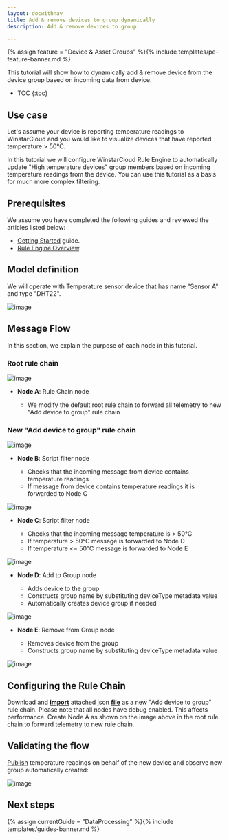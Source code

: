 ```yaml
---
layout: docwithnav
title: Add & remove devices to group dynamically
description: Add & remove devices to group

---
```


{% assign feature = "Device & Asset Groups" %}{% include templates/pe-feature-banner.md %}

This tutorial will show how to dynamically add & remove device from the device group based on incoming data from device. 

* TOC
{:toc}

## Use case

Let's assume your device is reporting temperature readings to WinstarCloud and you would like to visualize devices that have reported temperature > 50°C. 

In this tutorial we will configure WinstarCloud Rule Engine to automatically update "High temperature devices" group members based on incoming temperature readings from the device.
You can use this tutorial as a basis for much more complex filtering.

## Prerequisites 

We assume you have completed the following guides and reviewed the articles listed below:

  * [Getting Started](/docs/getting-started-guides/helloworld/) guide.
  * [Rule Engine Overview](/docs/user-guide/rule-engine-2-0/overview/).

## Model definition

We will operate with Temperature sensor device that has name "Sensor A" and type "DHT22".

![image](/images/user-guide/rule-engine-2-0/tutorials/groups/add-device.png)

## Message Flow

In this section, we explain the purpose of each node in this tutorial. 

### Root rule chain

![image](/images/user-guide/rule-engine-2-0/tutorials/groups/root-rule-chain.png)

  * **Node A**: Rule Chain node

    * We modify the default root rule chain to forward all telemetry to new "Add device to group" rule chain

### New "Add device to group" rule chain

![image](/images/user-guide/rule-engine-2-0/tutorials/groups/rule-chain.png)

  * **Node B**: Script filter node

    * Checks that the incoming message from device contains temperature readings
    * If message from device contains temperature readings it is forwarded to Node C

![image](/images/user-guide/rule-engine-2-0/tutorials/groups/has-temperature-node.png)

  * **Node C**: Script filter node

    * Checks that the incoming message temperature is > 50°C
    * If temperature > 50°C message is forwarded to Node D
    * If temperature <= 50°C message is forwarded to Node E

![image](/images/user-guide/rule-engine-2-0/tutorials/groups/high-temperature-node.png)

  * **Node D**: Add to Group node

    * Adds device to the group
    * Constructs group name by substituting deviceType metadata value
    * Automatically creates device group if needed

![image](/images/user-guide/rule-engine-2-0/tutorials/groups/add-group-node.png)

  * **Node E**: Remove from Group node

    * Removes device from the group
    * Constructs group name by substituting deviceType metadata value

![image](/images/user-guide/rule-engine-2-0/tutorials/groups/remove-group-node.png)


## Configuring the Rule Chain

Download and [**import**](/docs/user-guide/ui/rule-chains/#rule-chains-importexport) attached json [**file**](/docs/user-guide/rule-engine-2-0/pe/tutorials/add_device_to_group.json) as a new "Add device to group" rule chain. 
Please note that all nodes have debug enabled. This affects performance. Create Node A as shown on the image above in the root rule chain to forward telemetry to new rule chain.

## Validating the flow

[Publish](/docs/getting-started-guides/helloworld/#pushing-data-from-the-device) temperature readings on behalf of the new device and observe new group automatically created: 

![image](/images/user-guide/rule-engine-2-0/tutorials/groups/results.png)   

## Next steps

{% assign currentGuide = "DataProcessing" %}{% include templates/guides-banner.md %}


 






